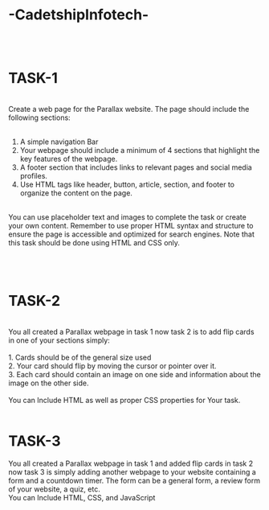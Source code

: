 # -CadetshipInfotech-
<br>
<br>
<h1>TASK-1</h1>
<br>
Create a web page for the Parallax website. The page should include the following sections:<br><br>

1. A simple navigation Bar<br>
2. Your webpage should include a minimum of 4 sections that highlight the key features of the
webpage.<br>
3. A footer section that includes links to relevant pages and social media profiles.<br>
4. Use HTML tags like header, button, article, section, and footer to organize the content on
the page.<br><br>

You can use placeholder text and images to complete the task or create your own content.
Remember to use proper HTML syntax and structure to ensure the page is accessible and
optimized for search engines. Note that this task should be done using HTML and CSS only.
<br><br><br><br>
<h1>TASK-2</h1>
<br>
You all created a Parallax webpage in task 1 now task 2 is to add flip cards in one
of your sections simply:
<br>
<br>
1. Cards should be of the general size used
<br>
2. Your card should flip by moving the cursor or pointer over it.
<br>
3. Each card should contain an image on one side and information about the
image on the other side.
<br>
<br>
You can Include HTML as well as proper CSS properties for Your task.
<br><br>
<h1>TASK-3</h1>
You all created a Parallax webpage in task 1 and added flip cards in task 2 now
task 3 is simply adding another webpage to your website containing a form and a
countdown timer. The form can be a general form, a review form of your website,
a quiz, etc.<br>
You can Include HTML, CSS, and JavaScript
